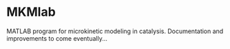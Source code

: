 # MKMlab
MATLAB program for microkinetic modeling in catalysis. Documentation and improvements to come eventually...
